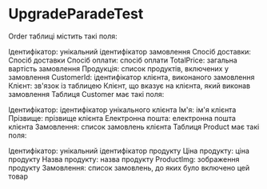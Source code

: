 # UpgradeParadeTest
Order таблиці містить такі поля:

Ідентифікатор: унікальний ідентифікатор замовлення
Спосіб доставки: Спосіб доставки
Спосіб оплати: спосіб оплати
TotalPrice: загальна вартість замовлення
Продукція: список продуктів, включених у замовлення
CustomerId: ідентифікатор клієнта, виконаного замовлення
Клієнт: зв'язок із таблицею Клієнт, що вказує на клієнта, який виконав замовлення
Таблиця Customer має такі поля:

Ідентифікатор: ідентифікатор унікального клієнта
Ім'я: ім'я клієнта
Прізвище: прізвище клієнта
Електронна пошта: електронна пошта клієнта
Замовлення: список замовлень клієнта
Таблиця Product має такі поля:

Ідентифікатор: унікальний ідентифікатор продукту
Ціна продукту: ціна продукту
Назва продукту: назва продукту
ProductImg: зображення продукту
Замовлення: список замовлень, до яких було включено цей товар
